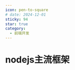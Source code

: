 ```yaml
---
icon: pen-to-square
# date: 2024-12-01
sticky: 94
star: true
category:
  - 前端开发
---
```


<!-- more -->
# nodejs主流框架
<nodeBasic></nodeBasic>
